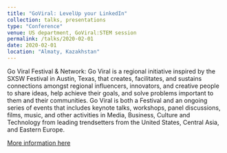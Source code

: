 ```yaml
---
title: "GoViral: LevelUp your LinkedIn"
collection: talks, presentations
type: "Conference"
venue: US department, GoViral:STEM session
permalink: /talks/2020-02-01
date: 2020-02-01
location: "Almaty, Kazakhstan"
---
```


Go Viral Festival & Network: Go Viral is a regional initiative inspired by the SXSW Festival in Austin, Texas, that creates, facilitates, and sustains connections amongst regional influencers, innovators, and creative people to share ideas, help achieve their goals, and solve problems important to them and their communities. Go Viral is both a Festival and an ongoing series of events that includes keynote talks, workshops, panel discussions, films, music, and other activities in Media, Business, Culture and Technology from leading trendsetters from the United States, Central Asia, and Eastern Europe.

[More information here](https://en.goviral.kz/)

